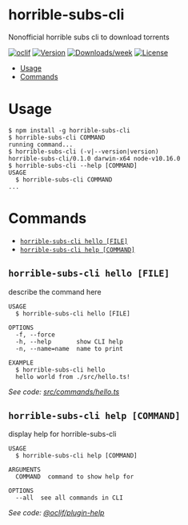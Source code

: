horrible-subs-cli
=================

Nonofficial horrible subs cli to download torrents

[![oclif](https://img.shields.io/badge/cli-oclif-brightgreen.svg)](https://oclif.io)
[![Version](https://img.shields.io/npm/v/horrible-subs-cli.svg)](https://npmjs.org/package/horrible-subs-cli)
[![Downloads/week](https://img.shields.io/npm/dw/horrible-subs-cli.svg)](https://npmjs.org/package/horrible-subs-cli)
[![License](https://img.shields.io/npm/l/horrible-subs-cli.svg)](https://github.com/HerbertVidela/horrible-subs-cli/blob/master/package.json)

<!-- toc -->
* [Usage](#usage)
* [Commands](#commands)
<!-- tocstop -->
# Usage
<!-- usage -->
```sh-session
$ npm install -g horrible-subs-cli
$ horrible-subs-cli COMMAND
running command...
$ horrible-subs-cli (-v|--version|version)
horrible-subs-cli/0.1.0 darwin-x64 node-v10.16.0
$ horrible-subs-cli --help [COMMAND]
USAGE
  $ horrible-subs-cli COMMAND
...
```
<!-- usagestop -->
# Commands
<!-- commands -->
* [`horrible-subs-cli hello [FILE]`](#horrible-subs-cli-hello-file)
* [`horrible-subs-cli help [COMMAND]`](#horrible-subs-cli-help-command)

## `horrible-subs-cli hello [FILE]`

describe the command here

```
USAGE
  $ horrible-subs-cli hello [FILE]

OPTIONS
  -f, --force
  -h, --help       show CLI help
  -n, --name=name  name to print

EXAMPLE
  $ horrible-subs-cli hello
  hello world from ./src/hello.ts!
```

_See code: [src/commands/hello.ts](https://github.com/HerbertVidela/horrible-subs-cli/blob/v0.1.0/src/commands/hello.ts)_

## `horrible-subs-cli help [COMMAND]`

display help for horrible-subs-cli

```
USAGE
  $ horrible-subs-cli help [COMMAND]

ARGUMENTS
  COMMAND  command to show help for

OPTIONS
  --all  see all commands in CLI
```

_See code: [@oclif/plugin-help](https://github.com/oclif/plugin-help/blob/v2.2.3/src/commands/help.ts)_
<!-- commandsstop -->
